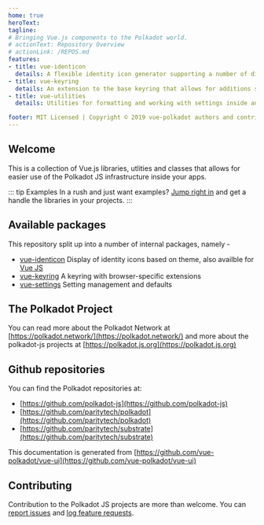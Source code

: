 ```yaml
---
home: true
heroText:
tagline:
# Bringing Vue.js components to the Polkadot world.
# actionText: Repository Overview
# actionLink: /REPOS.md
features:
- title: vue-identicon
  details: A flexible identity icon generator supporting a number of display styles based on theme.
- title: vue-keyring
  details: An extension to the base keyring that allows for additions such as browser storage.
- title: vue-utilities
  details: Utilities for formatting and working with settings inside any browser-based application.

footer: MIT Licensed | Copyright © 2019 vue-polkadot authors and contributors
---
```


## Welcome

This is a collection of Vue.js libraries, utlities and classes that allows for easier use of the Polkadot JS infrastructure inside your apps.

::: tip Examples
In a rush and just want examples? [Jump right in](vue-identicon/README.md) and get a handle the libraries in your projects.
:::

## Available packages

This repository split up into a number of internal packages, namely -

- [vue-identicon](vue-identicon/README.md) Display of identity icons based on theme, also availble for [Vue JS](vue-identicon/README.md)
- [vue-keyring](vue-keyring/README.md) A keyring with browser-specific extensions
- [vue-settings](vue-settings/README.md) Setting management and defaults

## The Polkadot Project

You can read more about the Polkadot Network at [https://polkadot.network/](https://polkadot.network/) and more about the polkadot-js projects at [https://polkadot.js.org](https://polkadot.js.org)

## Github repositories

You can find the Polkadot repositories at:

- [https://github.com/polkadot-js](https://github.com/polkadot-js)
- [https://github.com/paritytech/polkadot](https://github.com/paritytech/polkadot)
- [https://github.com/paritytech/substrate](https://github.com/paritytech/substrate)

This documentation is generated from [https://github.com/vue-polkadot/vue-ui](https://github.com/vue-polkadot/vue-ui)

## Contributing

Contribution to the Polkadot JS projects are more than welcome. You can [report issues](https://github.com/vue-polkadot/vue-ui/issues/new) and [log feature requests](https://github.com/vue-polkadot/vue-ui/issues/new).
